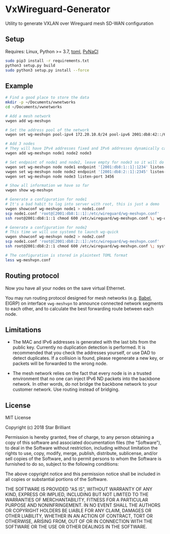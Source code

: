 VxWireguard-Generator
=====================

Utility to generate VXLAN over Wireguard mesh SD-WAN configuration

## Setup

Requires: Linux, Python >= 3.7, [toml](https://pypi.org/project/toml/), [PyNaCl](https://pypi.org/project/PyNaCl/)

```bash
sudo pip3 install -r requirements.txt
python3 setup.py build
sudo python3 setup.py install --force
```

## Example

```bash
# Find a good place to store the data
mkdir -p ~/Documents/vwnetworks
cd ~/Documents/vwnetworks

# Add a mesh network
vwgen add wg-meshvpn

# Set the address pool of the network
vwgen set wg-meshvpn pool-ipv4 172.20.10.0/24 pool-ipv6 2001:db8:42::/64

# Add 3 nodes
# They will have IPv4 addresses fixed and IPv6 addresses dynamically calculated on demand
vwgen add wg-meshvpn node1 node2 node3

# Set endpoint of node1 and node2, leave empty for node3 so it will do auto-discovery
vwgen set wg-meshvpn node node1 endpoint '[2001:db8:1::1]:1234' listen-port 1234
vwgen set wg-meshvpn node node2 endpoint '[2001:db8:2::1]:2345' listen-port 2345
vwgen set wg-meshvpn node node3 listen-port 3456

# Show all information we have so far
vwgen show wg-meshvpn

# Generate a configuration for node1
# It's a bad habit to log into server with root, this is just a demo
vwgen showconf wg-meshvpn node1 > node1.conf
scp node1.conf 'root@[2001:db8:1::1]:/etc/wireguard/wg-meshvpn.conf'
ssh root@2001:db8:1::1 chmod 600 /etc/wireguard/wg-meshvpn.conf \; wg-quick up wg-meshvpn

# Generate a configuration for node2
# This time we will use systemd to launch wg-quick
vwgen showconf wg-meshvpn node2 > node2.conf
scp node1.conf 'root@[2001:db8:2::1]:/etc/wireguard/wg-meshvpn.conf'
ssh root@2001:db8:2::1 chmod 600 /etc/wireguard/wg-meshvpn.conf \; systemctl start wg-quick@wg-meshvpn

# The configuration is stored in plaintext TOML format
less wg-meshvpn.conf
```

## Routing protocol

Now you have all your nodes on the save virtual Ethernet.

You may run routing protocol designed for mesh networks (e.g.
[Babel](https://github.com/jech/babeld), EIGRP) on interface `vwg-meshvpn` to
announce connected network segments to each other, and to calculate the best
forwarding route between each node.

## Limitations

- The MAC and IPv6 addresses is generated with the last bits from the public key. Currently no duplication detection is performed. It is recommended that you check the addresses yourself, or use DAD to detect duplicates. If a collision is found, please regenerate a new key, or packets will be forwarded to the wrong node.

- The mesh network relies on the fact that every node is in a trusted environment that no one can inject IPv6 ND packets into the backbone network. In other words, do not bridge the backbone network to your customer network. Use routing instead of bridging.

## License

MIT License

Copyright (c) 2018 Star Brilliant

Permission is hereby granted, free of charge, to any person obtaining a copy
of this software and associated documentation files (the "Software"), to deal
in the Software without restriction, including without limitation the rights
to use, copy, modify, merge, publish, distribute, sublicense, and/or sell
copies of the Software, and to permit persons to whom the Software is
furnished to do so, subject to the following conditions:

The above copyright notice and this permission notice shall be included in all
copies or substantial portions of the Software.

THE SOFTWARE IS PROVIDED "AS IS", WITHOUT WARRANTY OF ANY KIND, EXPRESS OR
IMPLIED, INCLUDING BUT NOT LIMITED TO THE WARRANTIES OF MERCHANTABILITY,
FITNESS FOR A PARTICULAR PURPOSE AND NONINFRINGEMENT. IN NO EVENT SHALL THE
AUTHORS OR COPYRIGHT HOLDERS BE LIABLE FOR ANY CLAIM, DAMAGES OR OTHER
LIABILITY, WHETHER IN AN ACTION OF CONTRACT, TORT OR OTHERWISE, ARISING FROM,
OUT OF OR IN CONNECTION WITH THE SOFTWARE OR THE USE OR OTHER DEALINGS IN THE
SOFTWARE.
